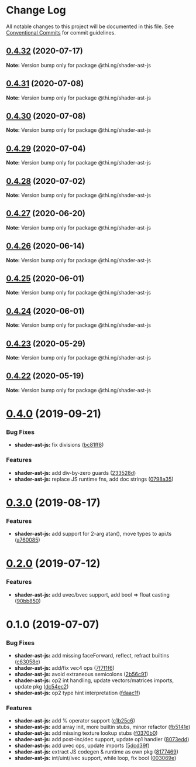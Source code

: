 # Change Log

All notable changes to this project will be documented in this file.
See [Conventional Commits](https://conventionalcommits.org) for commit guidelines.

## [0.4.32](https://github.com/thi-ng/umbrella/compare/@thi.ng/shader-ast-js@0.4.31...@thi.ng/shader-ast-js@0.4.32) (2020-07-17)

**Note:** Version bump only for package @thi.ng/shader-ast-js





## [0.4.31](https://github.com/thi-ng/umbrella/compare/@thi.ng/shader-ast-js@0.4.30...@thi.ng/shader-ast-js@0.4.31) (2020-07-08)

**Note:** Version bump only for package @thi.ng/shader-ast-js





## [0.4.30](https://github.com/thi-ng/umbrella/compare/@thi.ng/shader-ast-js@0.4.29...@thi.ng/shader-ast-js@0.4.30) (2020-07-08)

**Note:** Version bump only for package @thi.ng/shader-ast-js





## [0.4.29](https://github.com/thi-ng/umbrella/compare/@thi.ng/shader-ast-js@0.4.28...@thi.ng/shader-ast-js@0.4.29) (2020-07-04)

**Note:** Version bump only for package @thi.ng/shader-ast-js





## [0.4.28](https://github.com/thi-ng/umbrella/compare/@thi.ng/shader-ast-js@0.4.27...@thi.ng/shader-ast-js@0.4.28) (2020-07-02)

**Note:** Version bump only for package @thi.ng/shader-ast-js





## [0.4.27](https://github.com/thi-ng/umbrella/compare/@thi.ng/shader-ast-js@0.4.26...@thi.ng/shader-ast-js@0.4.27) (2020-06-20)

**Note:** Version bump only for package @thi.ng/shader-ast-js





## [0.4.26](https://github.com/thi-ng/umbrella/compare/@thi.ng/shader-ast-js@0.4.25...@thi.ng/shader-ast-js@0.4.26) (2020-06-14)

**Note:** Version bump only for package @thi.ng/shader-ast-js





## [0.4.25](https://github.com/thi-ng/umbrella/compare/@thi.ng/shader-ast-js@0.4.24...@thi.ng/shader-ast-js@0.4.25) (2020-06-01)

**Note:** Version bump only for package @thi.ng/shader-ast-js





## [0.4.24](https://github.com/thi-ng/umbrella/compare/@thi.ng/shader-ast-js@0.4.23...@thi.ng/shader-ast-js@0.4.24) (2020-06-01)

**Note:** Version bump only for package @thi.ng/shader-ast-js





## [0.4.23](https://github.com/thi-ng/umbrella/compare/@thi.ng/shader-ast-js@0.4.22...@thi.ng/shader-ast-js@0.4.23) (2020-05-29)

**Note:** Version bump only for package @thi.ng/shader-ast-js





## [0.4.22](https://github.com/thi-ng/umbrella/compare/@thi.ng/shader-ast-js@0.4.21...@thi.ng/shader-ast-js@0.4.22) (2020-05-19)

**Note:** Version bump only for package @thi.ng/shader-ast-js





# [0.4.0](https://github.com/thi-ng/umbrella/compare/@thi.ng/shader-ast-js@0.3.1...@thi.ng/shader-ast-js@0.4.0) (2019-09-21)

### Bug Fixes

* **shader-ast-js:** fix divisions ([bc81ff8](https://github.com/thi-ng/umbrella/commit/bc81ff8))

### Features

* **shader-ast-js:** add div-by-zero guards ([233528d](https://github.com/thi-ng/umbrella/commit/233528d))
* **shader-ast-js:** replace JS runtime fns, add doc strings ([0798a35](https://github.com/thi-ng/umbrella/commit/0798a35))

# [0.3.0](https://github.com/thi-ng/umbrella/compare/@thi.ng/shader-ast-js@0.2.3...@thi.ng/shader-ast-js@0.3.0) (2019-08-17)

### Features

* **shader-ast-js:** add support for 2-arg atan(), move types to api.ts ([a760085](https://github.com/thi-ng/umbrella/commit/a760085))

# [0.2.0](https://github.com/thi-ng/umbrella/compare/@thi.ng/shader-ast-js@0.1.1...@thi.ng/shader-ast-js@0.2.0) (2019-07-12)

### Features

* **shader-ast-js:** add uvec/bvec support, add bool => float casting ([90bb850](https://github.com/thi-ng/umbrella/commit/90bb850))

# 0.1.0 (2019-07-07)

### Bug Fixes

* **shader-ast-js:** add missing faceForward, reflect, refract builtins ([c63058e](https://github.com/thi-ng/umbrella/commit/c63058e))
* **shader-ast-js:** add/fix vec4 ops ([7f7f1f6](https://github.com/thi-ng/umbrella/commit/7f7f1f6))
* **shader-ast-js:** avoid extraneous semicolons ([2b56c91](https://github.com/thi-ng/umbrella/commit/2b56c91))
* **shader-ast-js:** op2 int handling, update vectors/matrices imports, update pkg ([dc54ec2](https://github.com/thi-ng/umbrella/commit/dc54ec2))
* **shader-ast-js:** op2 type hint interpretation ([fdaac1f](https://github.com/thi-ng/umbrella/commit/fdaac1f))

### Features

* **shader-ast-js:** add % operator support ([c1b25c6](https://github.com/thi-ng/umbrella/commit/c1b25c6))
* **shader-ast-js:** add array init, more builtin stubs, minor refactor ([fb5141e](https://github.com/thi-ng/umbrella/commit/fb5141e))
* **shader-ast-js:** add missing texture lookup stubs ([f0370b0](https://github.com/thi-ng/umbrella/commit/f0370b0))
* **shader-ast-js:** add post-inc/dec support, update op1 handler ([8073edd](https://github.com/thi-ng/umbrella/commit/8073edd))
* **shader-ast-js:** add uvec ops, update imports ([5dcd39f](https://github.com/thi-ng/umbrella/commit/5dcd39f))
* **shader-ast-js:** extract JS codegen & runtime as own pkg ([8177469](https://github.com/thi-ng/umbrella/commit/8177469))
* **shader-ast-js:** int/uint/ivec support, while loop, fix bool ([003069e](https://github.com/thi-ng/umbrella/commit/003069e))
